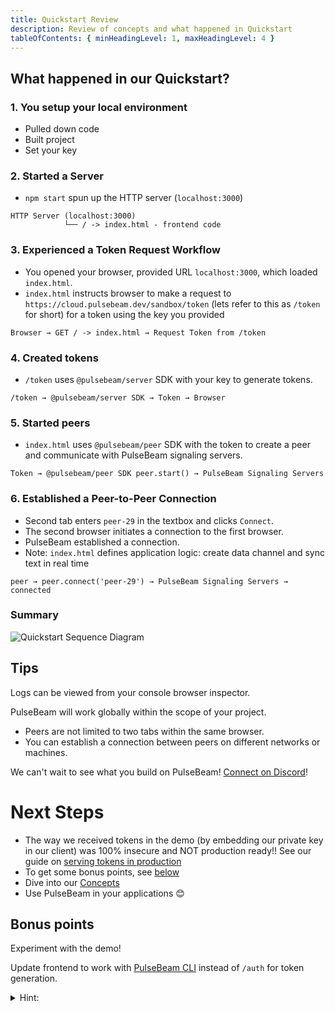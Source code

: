 ```yaml
---
title: Quickstart Review
description: Review of concepts and what happened in Quickstart
tableOfContents: { minHeadingLevel: 1, maxHeadingLevel: 4 }
---
```


## What happened in our Quickstart?

### 1. You setup your local environment

* Pulled down code
* Built project
* Set your key

### 2. Started a Server

* `npm start` spun up the HTTP server (`localhost:3000`)

```
HTTP Server (localhost:3000)
            └── / -> index.html - frontend code
```

### 3. Experienced a Token Request Workflow

* You opened your browser, provided URL `localhost:3000`, which loaded `index.html`.
* `index.html` instructs browser to make a request to `https://cloud.pulsebeam.dev/sandbox/token` (lets refer to this as `/token` for short) for a token using the key you provided
```
Browser → GET / -> index.html → Request Token from /token
```

### 4. Created tokens

* `/token` uses `@pulsebeam/server` SDK with your key to generate tokens.

```
/token → @pulsebeam/server SDK → Token → Browser
```

### 5. Started peers

* `index.html` uses `@pulsebeam/peer` SDK with the token to create a peer and communicate with PulseBeam signaling servers.

```
Token → @pulsebeam/peer SDK peer.start() → PulseBeam Signaling Servers
```

### 6. Established a Peer-to-Peer Connection

* Second tab enters `peer-29` in the textbox and clicks `Connect`.
* The second browser initiates a connection to the first browser.
* PulseBeam established a connection.
* Note: `index.html` defines application logic: create data channel and sync text in real time
```
peer → peer.connect('peer-29') → PulseBeam Signaling Servers → connected
```

### Summary

![Quickstart Sequence Diagram](../../../../assets/getting-started.quick-start.seq.svg)

## Tips 

Logs can be viewed from your console browser inspector.

PulseBeam will work globally within the scope of your project.
* Peers are not limited to two tabs within the same browser.
* You can establish a connection between peers on different networks or machines.

We can't wait to see what you build on PulseBeam! [Connect on Discord](/docs/community-and-support/discord/)!

# Next Steps

* The way we received tokens in the demo (by embedding our private key in our client) was 100% insecure and NOT production ready!! See our guide on [serving tokens in production](/docs/guides/token/)
* To get some bonus points, see [below](#bonus-points) 
* Dive into our [Concepts](/docs/concepts/terms)
* Use PulseBeam in your applications 😊

## Bonus points

Experiment with the demo!

Update frontend to work with [PulseBeam CLI](/docs/reference/cli/) instead of `/auth` for token generation. 
    <details>
    <summary>Hint: </summary>
    One way is to create another input for <code>token</code>, and add a <code>peer.start()</code> button.
    </details>
